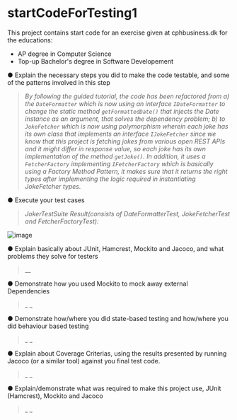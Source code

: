 # startCodeForTesting1
This project contains start code for an exercise given at cphbusiness.dk for the educations:
* AP degree in Computer Science
* Top-up Bachelor's degree in Software Developement

● Explain the necessary steps you did to make the code testable, and some of the patterns involved in this step <br>
> _By following the guided tutorial, the code has been refactored from a) the `DateFormatter` which is now using an interface `IDateFormatter` to change the static method `getFormattedDate()` that injects the Date instance as an argument, that solves the dependency problem; b) to `JokeFetcher` which is now using polymorphism wherein each joke has its own class that implements an interface `IJokeFetcher` since we know that this project is fetching jokes from various open REST APIs and it might differ in response value, so each joke has its own implementation of the method `getJoke()`. In addition, it uses a `FetcherFactory` implementing `IFetcherFactory` which is basically using a Factory Method Pattern, it makes sure that it returns the right types after implementing the logic required in instantiating JokeFetcher types._<br>

● Execute your test cases <br>
> _JokerTestSuite Result(consists of DateFormatterTest, JokeFetcherTest and FetcherFactoryTest):_<br>

![image](https://user-images.githubusercontent.com/16150075/38200020-0ee574de-3693-11e8-9ad8-8b6946d73ddf.png)

● Explain basically about JUnit, Hamcrest, Mockito and Jacoco, and what problems they solve for testers <br>
> __<br>

● Demonstrate how you used Mockito to mock away external Dependencies <br>
> _ _

● Demonstrate how/where you did state-based testing and how/where you did behaviour based testing <br>
> _ _

● Explain about Coverage Criterias, using the results presented by running Jacoco (or a similar tool) against you final test code. <br>
> _ _

● Explain/demonstrate what was required to make this project use, JUnit (Hamcrest), Mockito and Jacoco <br>
> _ _
